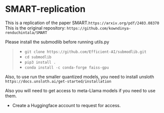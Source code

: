 # SMART-replication
This is a replication of the paper SMART.`https://arxiv.org/pdf/2403.08370`
This is the original repository: `https://github.com/kowndinya-renduchintala/SMART`

Please install the submodlib before running utils.py

>- `git clone https://github.com/Efficient-AI/submodlib.git`
>- `cd submodlib`
>- `pip3 install .`
>- `conda install -c conda-forge faiss-gpu`

Also, to use run the smaller quantized models, you need to install unsloth
`https://docs.unsloth.ai/get-started/installation`

Also you will need to get access to meta-Llama models if you need to use them.
-   Create a Huggingface account to request for access. 